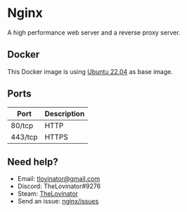 # Nginx

A high performance web server and a reverse proxy server.

## Docker

This Docker image is using [Ubuntu 22.04](https://hub.docker.com/_/ubuntu/) as base image.

## Ports

| Port    | Description |
| ------- | ----------- |
| 80/tcp  | HTTP        |
| 443/tcp | HTTPS       |

## Need help?

- Email: [tlovinator@gmail.com](mailto:tlovinator@gmail.com)
- Discord: TheLovinator#9276
- Steam: [TheLovinator](https://steamcommunity.com/id/TheLovinator/)
- Send an issue: [nginx/issues](https://github.com/Feed-The-Fish/nginx/issues)

